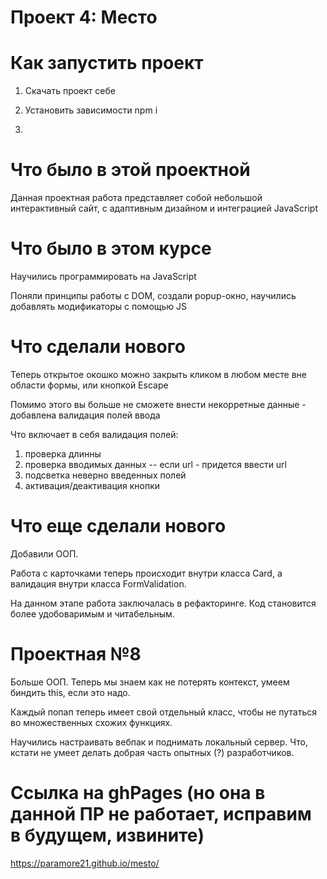 # Проект 4: Место

# Как запустить проект

1) Скачать проект себе

2) Установить зависимости
npm i

3) 

# Что было в этой проектной

Данная проектная работа представляет собой небольшой интерактивный сайт, с адаптивным дизайном и интеграцией JavaScript

# Что было в этом курсе

Научились программировать на JavaScript

Поняли принципы работы с DOM, создали popup-окно, научились добавлять модификаторы с помощью JS

# Что сделали нового

Теперь открытое окошко можно закрыть кликом в любом месте вне области формы, или кнопкой Escape

Помимо этого вы больше не сможете внести некорретные данные - добавлена валидация полей ввода

Что включает в себя валидация полей:


1) проверка длинны
2) проверка вводимых данных -- если url - придется ввести url
3) подсветка неверно введенных полей
4) активация/деактивация кнопки

# Что еще сделали нового

Добавили ООП.

Работа с карточками теперь происходит внутри класса Card, а валидация внутри класса FormValidation. 

На данном этапе работа заключалась в рефакторинге. Код становится более удобоваримым и читабельным.

# Проектная №8

Больше ООП. Теперь мы знаем как не потерять контекст, умеем биндить this, если это надо. 

Каждый попап теперь имеет свой отдельный класс, чтобы не путаться во множественных схожих функциях.

Научились настраивать вебпак и поднимать локальный сервер. Что, кстати не умеет делать добрая часть опытных (?) разработчиков.


# Ссылка на ghPages (но она в данной ПР не работает, исправим в будущем, извините)

https://paramore21.github.io/mesto/


